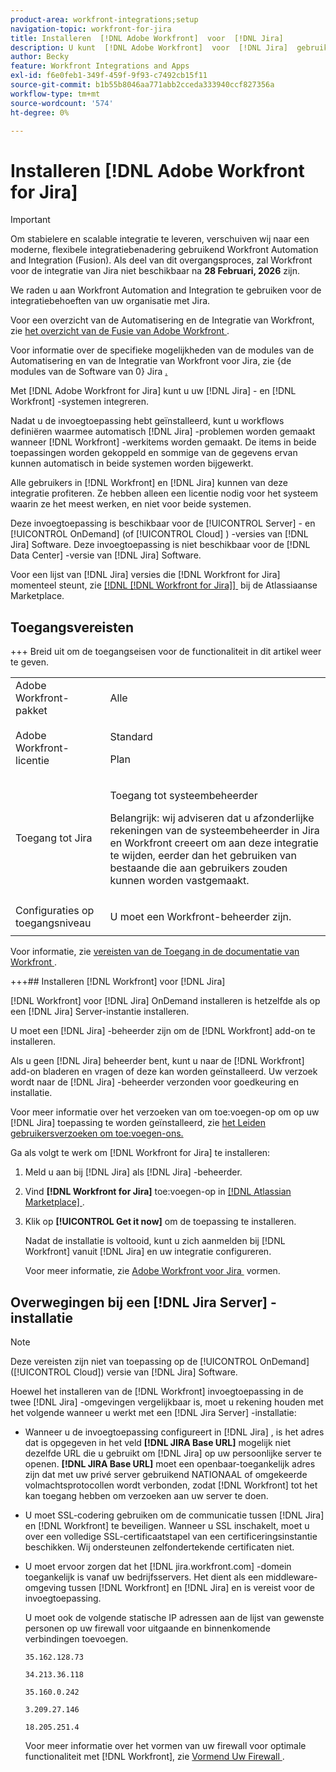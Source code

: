 ```yaml
---
product-area: workfront-integrations;setup
navigation-topic: workfront-for-jira
title: Installeren  [!DNL Adobe Workfront]  voor  [!DNL Jira]
description: U kunt  [!DNL Adobe Workfront]  voor  [!DNL Jira]  gebruiken om uw  [!DNL Jira]  en  [!DNL Workfront]  systemen te integreren.
author: Becky
feature: Workfront Integrations and Apps
exl-id: f6e0feb1-349f-459f-9f93-c7492cb15f11
source-git-commit: b1b55b8046aa771abb2cceda333940ccf827356a
workflow-type: tm+mt
source-wordcount: '574'
ht-degree: 0%

---
```


# Installeren [!DNL Adobe Workfront for Jira]

>[!IMPORTANT]
>
>Om stabielere en scalable integratie te leveren, verschuiven wij naar een moderne, flexibele integratiebenadering gebruikend Workfront Automation and Integration (Fusion). Als deel van dit overgangsproces, zal Workfront voor de integratie van Jira niet beschikbaar na **28 Februari, 2026** zijn.
>
>We raden u aan Workfront Automation and Integration te gebruiken voor de integratiebehoeften van uw organisatie met Jira.
>
>Voor een overzicht van de Automatisering en de Integratie van Workfront, zie [&#x200B; het overzicht van de Fusie van Adobe Workfront &#x200B;](https://experienceleague.adobe.com/nl/docs/workfront-fusion/using/get-started-with-fusion/understand-workfront-fusion/workfront-fusion-overview).
>
>Voor informatie over de specifieke mogelijkheden van de modules van de Automatisering en van de Integratie van Workfront voor Jira, zie {de modules van de Software van 0} Jira [.](https://experienceleague.adobe.com/nl/docs/workfront-fusion/using/references/apps-and-their-modules/third-party-app-connectors/jira-software-modules)

<!--

>[!IMPORTANT]
>
>To deliver more stable and scalable integrations, we're shifting to a modern, flexible integration approach using Workfront Automation and Integration (Fusion). As part of this transition process, the Workfront for Jira integration will not be available after **February 28, 2026**. 
>
>We recommend using Workfront Automation and Integration for your organization's integration needs with Jira. 
>
>Eight ready-to-use Workfront Automation and Integration templates for Jira will be available by August to help replicate common workflows and accelerate implementation. Templates are fully customizable to meet specific business needs and can be extended as requirements evolve. 
> 
>For an overview of Workfront Automation and Integration, see [Adobe Workfront Fusion overview](https://experienceleague.adobe.com/nl/docs/workfront-fusion/using/get-started-with-fusion/understand-workfront-fusion/workfront-fusion-overview). 
>
>For information about the specific capabilities of the Workfront Automation and Integration modules for Jira, see [Jira Software modules](https://experienceleague.adobe.com/nl/docs/workfront-fusion/using/references/apps-and-their-modules/third-party-app-connectors/jira-software-modules). 

-->

Met [!DNL Adobe Workfront for Jira] kunt u uw [!DNL Jira] - en [!DNL Workfront] -systemen integreren.

Nadat u de invoegtoepassing hebt geïnstalleerd, kunt u workflows definiëren waarmee automatisch [!DNL Jira] -problemen worden gemaakt wanneer [!DNL Workfront] -werkitems worden gemaakt. De items in beide toepassingen worden gekoppeld en sommige van de gegevens ervan kunnen automatisch in beide systemen worden bijgewerkt.

Alle gebruikers in [!DNL Workfront] en [!DNL Jira] kunnen van deze integratie profiteren. Ze hebben alleen een licentie nodig voor het systeem waarin ze het meest werken, en niet voor beide systemen.

Deze invoegtoepassing is beschikbaar voor de [!UICONTROL Server] - en [!UICONTROL OnDemand] (of [!UICONTROL Cloud] ) -versies van [!DNL Jira] Software. Deze invoegtoepassing is niet beschikbaar voor de [!DNL Data Center] -versie van [!DNL Jira] Software.

Voor een lijst van [!DNL Jira] versies die [!DNL Workfront for Jira] momenteel steunt, zie [[!DNL [!DNL Workfront for Jira]] &#x200B;](https://marketplace.atlassian.com/apps/1218653/workfront-for-jira?hosting=cloud&tab=overview) bij de Atlassiaanse Marketplace.

## Toegangsvereisten

+++ Breid uit om de toegangseisen voor de functionaliteit in dit artikel weer te geven.

<table style="table-layout:auto"> 
 <col> 
 <col> 
 <tbody> 
  <tr> 
   <td role="rowheader">Adobe Workfront-pakket</td> 
   <td><p>Alle</p>
   </td> 
  </tr> 
  <tr> 
   <td role="rowheader">Adobe Workfront-licentie</td> 
   <td><p>Standard </p>
       <p>Plan </p>
   </td>
  </tr> 
  <tr> 
   <td role="rowheader">Toegang tot Jira</td> 
   <td> <p>Toegang tot systeembeheerder</p> <p>Belangrijk: wij adviseren dat u afzonderlijke rekeningen van de systeembeheerder in Jira en Workfront creeert om aan deze integratie te wijden, eerder dan het gebruiken van bestaande die aan gebruikers zouden kunnen worden vastgemaakt.</p> </td> 
  </tr> 
  <tr> 
   <td role="rowheader">Configuraties op toegangsniveau</td> 
   <td> <p>U moet een Workfront-beheerder zijn.</p> </td> 
  </tr> 
 </tbody> 
</table>

Voor informatie, zie [&#x200B; vereisten van de Toegang in de documentatie van Workfront &#x200B;](/help/quicksilver/administration-and-setup/add-users/access-levels-and-object-permissions/access-level-requirements-in-documentation.md).

+++## Installeren [!DNL Workfront] voor [!DNL Jira]

[!DNL Workfront] voor [!DNL Jira] OnDemand installeren is hetzelfde als op een [!DNL Jira] Server-instantie installeren.

U moet een [!DNL Jira] -beheerder zijn om de [!DNL Workfront] add-on te installeren.

Als u geen [!DNL Jira] beheerder bent, kunt u naar de [!DNL Workfront] add-on bladeren en vragen of deze kan worden geïnstalleerd. Uw verzoek wordt naar de [!DNL Jira] -beheerder verzonden voor goedkeuring en installatie.

Voor meer informatie over het verzoeken van om toe:voegen-op om op uw [!DNL Jira] toepassing te worden geïnstalleerd, zie [&#x200B; het Leiden gebruikersverzoeken om toe:voegen-ons.](https://confluence.atlassian.com/upm/managing-user-requests-for-add-ons-781394968.html)

Ga als volgt te werk om [!DNL Workfront for Jira] te installeren:

1. Meld u aan bij [!DNL Jira] als [!DNL Jira] -beheerder.
1. Vind **[!DNL Workfront for Jira]** toe:voegen-op in [[!DNL Atlassian Marketplace] &#x200B;](https://marketplace.atlassian.com/apps/1218653/workfront-for-jira?hosting=cloud&tab=overview).

1. Klik op **[!UICONTROL Get it now]** om de toepassing te installeren.

   Nadat de installatie is voltooid, kunt u zich aanmelden bij [!DNL Workfront] vanuit [!DNL Jira] en uw integratie configureren.

   Voor meer informatie, zie [&#x200B; Adobe Workfront voor Jira &#x200B;](../../workfront-integrations-and-apps/use-workfront-with-jira/configure-workfront-for-jira.md) vormen.

## Overwegingen bij een [!DNL Jira Server] -installatie

>[!NOTE]
>
>Deze vereisten zijn niet van toepassing op de [!UICONTROL OnDemand] ([!UICONTROL Cloud]) versie van [!DNL Jira] Software.

Hoewel het installeren van de [!DNL Workfront] invoegtoepassing in de twee [!DNL Jira] -omgevingen vergelijkbaar is, moet u rekening houden met het volgende wanneer u werkt met een [!DNL Jira Server] -installatie:

* Wanneer u de invoegtoepassing configureert in [!DNL Jira] , is het adres dat is opgegeven in het veld **[!DNL JIRA Base URL]** mogelijk niet dezelfde URL die u gebruikt om [!DNL Jira] op uw persoonlijke server te openen. **[!DNL JIRA Base URL]** moet een openbaar-toegankelijk adres zijn dat met uw privé server gebruikend NATIONAAL of omgekeerde volmachtsprotocollen wordt verbonden, zodat [!DNL Workfront] tot het kan toegang hebben om verzoeken aan uw server te doen.

* U moet SSL-codering gebruiken om de communicatie tussen [!DNL Jira] en [!DNL Workfront] te beveiligen. Wanneer u SSL inschakelt, moet u over een volledige SSL-certificaatstapel van een certificeringsinstantie beschikken. Wij ondersteunen zelfondertekende certificaten niet.
* U moet ervoor zorgen dat het [!DNL jira.workfront.com] -domein toegankelijk is vanaf uw bedrijfsservers. Het dient als een middleware-omgeving tussen [!DNL Workfront] en [!DNL Jira] en is vereist voor de invoegtoepassing.

  U moet ook de volgende statische IP adressen aan de lijst van gewenste personen op uw firewall voor uitgaande en binnenkomende verbindingen toevoegen.

  `35.162.128.73`

  `34.213.36.118`

  `35.160.0.242`

  `3.209.27.146`

  `18.205.251.4`

  Voor meer informatie over het vormen van uw firewall voor optimale functionaliteit met [!DNL Workfront], zie [&#x200B; Vormend Uw Firewall &#x200B;](../../administration-and-setup/get-started-wf-administration/configure-your-firewall.md).

